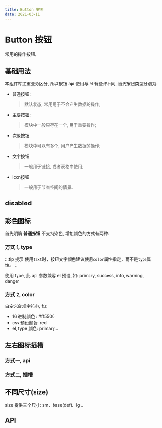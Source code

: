 ```yaml
---
title: Button 按钮
date: 2021-03-11
---
```


# Button 按钮

常用的操作按钮。

## 基础用法

本组件库注重业务区分, 所以按钮 api 使用与 el 有些许不同, 首先按钮类型分别为:

- 普通按钮:
  > 默认状态, 常用用于不会产生数据的操作;
- 主要按钮:
  > 模块中一般只存在一个, 用于重要操作;
- 次级按钮
  > 模块中可以有多个, 用户产生数据的操作;
- 文字按钮
  > 一般用于链接, 或者表格中使用;
- icon按钮
  > 一般用于节省空间的情景。

<preview path="./def.vue" />

## disabled

<preview path="./btnDisabled.vue" />

## 彩色图标

首先明确 **普通按钮** 不支持染色, 增加颜色的方式有两种:

### 方式 1, type

:::tip 提示
使用`text`时，按钮文字颜色建议使用`color`属性指定，而不是`type`属性。
:::

使用 type, 此 api 参数兼容 el 预设, 如: primary, success, info, warning, danger

<preview path="./elType.vue" />

### 方式 2, color

自定义合规字符串, 如:

- 16 进制颜色 : #ff5500
- css 预设颜色: red
- el, type 颜色: primary...

<preview path="./btnColor.vue" />

## 左右图标插槽

### 方式一, api

<preview path="./btnIcon.vue" />

### 方式二, 插槽

<preview path="./btnIcon2.vue" />

## 不同尺寸(size)

size 提供三个尺寸: sm、base(def)、lg 。

<preview path="./btnSize.vue" />

## API

<API src="./button.json" lang="zh"></API>
